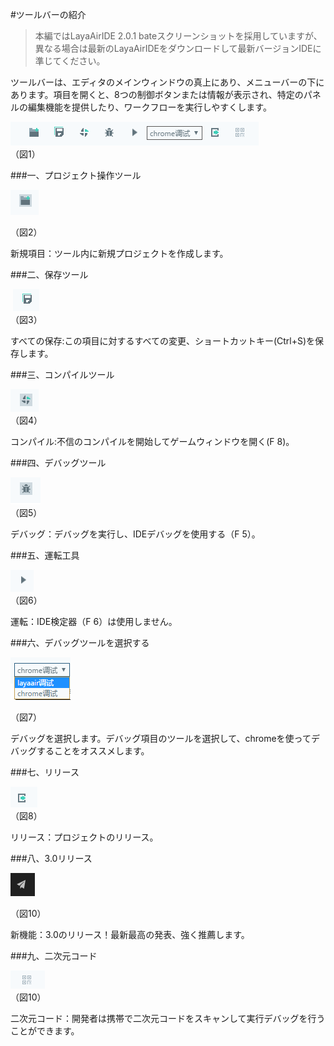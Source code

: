 #ツールバーの紹介

>本編ではLayaAirIDE 2.0.1 bateスクリーンショットを採用していますが、異なる場合は最新のLayaAirIDEをダウンロードして最新バージョンIDEに準じてください。

ツールバーは、エディタのメインウィンドウの真上にあり、メニューバーの下にあります。項目を開くと、8つの制御ボタンまたは情報が表示され、特定のパネルの編集機能を提供したり、ワークフローを実行しやすくします。

​![blob.png](img/1.png)<br/>
（図1）



 



###一、プロジェクト操作ツール

​![图片1.png](img/2.png)<br/>

（図2）



新規項目：ツール内に新規プロジェクトを作成します。



 



###二、保存ツール



​  ![图片1.png](img/3.png)<br/>
（図3）

すべての保存:この項目に対するすべての変更、ショートカットキー(Ctrl+S)を保存します。



 



###三、コンパイルツール

​![图片1.png](img/4.png)<br/>
（図4）

コンパイル:不信のコンパイルを開始してゲームウィンドウを開く(F 8)。



 



###四、デバッグツール

​![图片1.png](img/5.png)<br/>
（図5）

デバッグ：デバッグを実行し、IDEデバッグを使用する（F 5）。



 



###五、運転工具

​![图片1.png](img/6.png)<br/>
（図6）

運転：IDE検定器（F 6）は使用しません。



 



###六、デバッグツールを選択する



  ![图片1.png](img/7.png)<br/>

（図7）

デバッグを選択します。デバッグ項目のツールを選択して、chromeを使ってデバッグすることをオススメします。



 



###七、リリース

​![图片1.png](img/8.png)<br/>
（図8）



リリース：プロジェクトのリリース。

###八、3.0リリース

​![图片1.png](img/10.png)<br/>

（図10）

新機能：3.0のリリース！最新最高の発表、強く推薦します。

###九、二次元コード







  ![图片1.png](img/9.png)<br/>
（図10）



二次元コード：開発者は携帯で二次元コードをスキャンして実行デバッグを行うことができます。